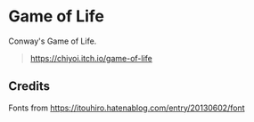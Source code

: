 # Game of Life
Conway's Game of Life.
> https://chiyoi.itch.io/game-of-life

## Credits
Fonts from https://itouhiro.hatenablog.com/entry/20130602/font
